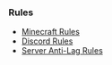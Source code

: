 ### Rules

* [Minecraft Rules](rules.md)
* [Discord Rules](discord.md)
* [Server Anti-Lag Rules](lag.md)
